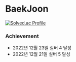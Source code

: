 # BaekJoon

[![Solved.ac Profile](http://mazassumnida.wtf/api/v2/generate_badge?boj=namsh1125)](https://solved.ac/namsh1125/)

### Achievement
- 2022년 12월 23일 실버 4 달성
- 2022년 12월 21일 실버 5 달성
